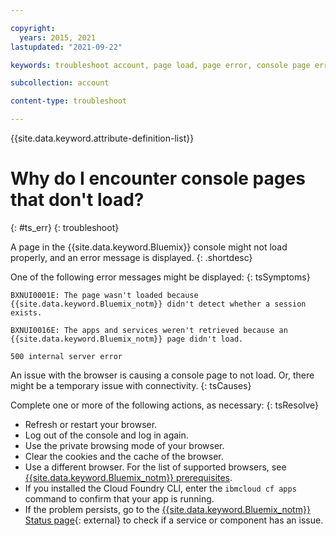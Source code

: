 ```yaml
---

copyright:
  years: 2015, 2021
lastupdated: "2021-09-22"

keywords: troubleshoot account, page load, page error, console page error

subcollection: account

content-type: troubleshoot

---
```


{{site.data.keyword.attribute-definition-list}}


# Why do I encounter console pages that don't load?
{: #ts_err}
{: troubleshoot}

A page in the {{site.data.keyword.Bluemix}} console might not load properly, and an error message is displayed.
{: .shortdesc}

One of the following error messages might be displayed:
{: tsSymptoms}

`BXNUI0001E: The page wasn't loaded because {{site.data.keyword.Bluemix_notm}} didn't detect whether a session exists.`

`BXNUI0016E: The apps and services weren't retrieved because an {{site.data.keyword.Bluemix_notm}} page didn't load.`

`500 internal server error`

An issue with the browser is causing a console page to not load. Or, there might be a temporary issue with connectivity.
{: tsCauses}

Complete one or more of the following actions, as necessary:
{: tsResolve}

* Refresh or restart your browser.
* Log out of the console and log in again.
* Use the private browsing mode of your browser.
* Clear the cookies and the cache of the browser.
* Use a different browser. For the list of supported browsers, see [{{site.data.keyword.Bluemix_notm}} prerequisites](/docs/overview?topic=overview-prereqs-platform).
* If you installed the Cloud Foundry CLI, enter the `ibmcloud cf apps` command to confirm that your app is running.
* If the problem persists, go to the [{{site.data.keyword.Bluemix_notm}} Status page](https://cloud.ibm.com/status){: external} to check if a service or component has an issue.
